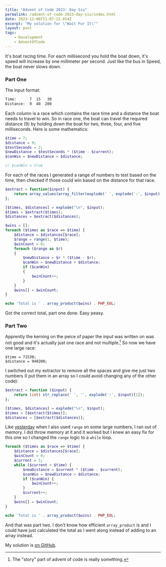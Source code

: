 ```yaml
---
title: "Advent of Code 2023: Day Six"
permalink: /advent-of-code-2023-day-six/index.html
date: 2023-12-06T11:07:22.654Z
excerpt: "My solution for \"Wait For It\""
layout: post
tags:
    - Development
    - AdventOfCode
---
```


It's boat racing time. For each millisecond you hold the boat down, it's speed will increase by one millimeter per second. Just like the bus in Speed, the boat never slows down.

### Part One

The input format:

```bash
Time:      7  15   30
Distance:  9  40  200
```

Each column is a race which contains the race time and a distance the boat needs to travel to win. So in race one, the boat can travel the required distance (9) by holding down the boat for two, three, four, and five milliseconds. Here is some mathematics:

```php
$time = 7;
$distance = 9;
$testSeconds = 2;
$newDistance = $testSeconds * ($time - $current);
$canWin = $newDistance > $distance;

// $canWin = true
```

For each of the races I generated a range of numbers to test based on the time, then checked if those could win based on the distance for that race.

```php
$extract = function($input) {
    return array_values(array_filter(explode(' ', explode(':', $input)[1])));
};

[$times, $distances] = explode("\n", $input);
$times = $extract($times);
$distances = $extract($distances);

$wins = [];
foreach ($times as $race => $time) {
    $distance = $distances[$race];
    $range = range(1, $time);
    $winCount = 0;
    foreach ($range as $r)
    {
        $newDistance = $r * ($time - $r);
        $canWin = $newDistance > $distance;
        if ($canWin)
        {
            $winCount++;
        }
    }
    $wins[] = $winCount;
}

echo 'Total is ' . array_product($wins) . PHP_EOL;
```

Got the correct total, part one done. Easy peasy.

### Part Two

Apprently the kerning on the peice of paper the input was written on was not good and it's actually just one race and not multiple.[^1] So now we have one large race:

```
$time = 71530;
$distance = 940200;
```

I switched out my extractor to remove all the spaces and give me just two numbers (I put them in an array so I could avoid changing any of the other code):

```php
$extract = function ($input) {
    return (int) str_replace(' ', '', explode(':', $input)[1]);
};

[$times, $distances] = explode("\n", $input);
$times = [$extract($times)];
$distances = [$extract($distances)];
```

Like [yesterday](https://rknight.me/advent-of-code-2023-day-five/) when I also used `range` on some large numbers, I ran out of memory. I did throw memory at it and it worked but I knew an easy fix for this one so I changed the `range` logic to a `while` loop.

```php
foreach ($times as $race => $time) {
    $distance = $distances[$race];
    $winCount = 0;
    $current = 1;
    while ($current < $time) {
        $newDistance = $current * ($time - $current);
        $canWin = $newDistance > $distance;
        if ($canWin) {
            $winCount++;
        }
        $current++;
    }
    $wins[] = $winCount;
}

echo 'Total is ' . array_product($wins) . PHP_EOL;
```

And that was part two. I don't know how efficient `array_product` is and I could have just calculated the total as I went along instead of adding to an array instead.

My solution is [on GitHub](https://github.com/rknightuk/adventofcode/tree/main/2023/{{TODO}}).

[^1]: The "story" part of advent of code is really something.
